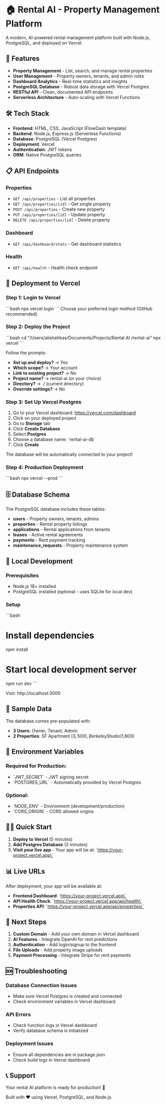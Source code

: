 # 🏠 Rental AI - Property Management Platform

A modern, AI-powered rental management platform built with Node.js, PostgreSQL, and deployed on Vercel.

## 🚀 Features

- **Property Management** - List, search, and manage rental properties
- **User Management** - Property owners, tenants, and admin roles
- **Dashboard Analytics** - Real-time statistics and insights
- **PostgreSQL Database** - Robust data storage with Vercel Postgres
- **RESTful API** - Clean, documented API endpoints
- **Serverless Architecture** - Auto-scaling with Vercel Functions

## 🛠️ Tech Stack

- **Frontend**: HTML, CSS, JavaScript (FlowDash template)
- **Backend**: Node.js, Express.js (Serverless Functions)
- **Database**: PostgreSQL (Vercel Postgres)
- **Deployment**: Vercel
- **Authentication**: JWT tokens
- **ORM**: Native PostgreSQL queries

## 📋 API Endpoints

### Properties
- `GET /api/properties` - List all properties
- `GET /api/properties/[id]` - Get single property
- `POST /api/properties` - Create new property
- `PUT /api/properties/[id]` - Update property
- `DELETE /api/properties/[id]` - Delete property

### Dashboard
- `GET /api/dashboard/stats` - Get dashboard statistics

### Health
- `GET /api/health` - Health check endpoint

## 🚀 Deployment to Vercel

### Step 1: Login to Vercel
\`\`\`bash
npx vercel login
\`\`\`
Choose your preferred login method (GitHub recommended).

### Step 2: Deploy the Project
\`\`\`bash
cd "/Users/alishahbas/Documents/Projects/Rental AI /rental-ai"
npx vercel
\`\`\`

Follow the prompts:
- **Set up and deploy?** → Yes
- **Which scope?** → Your account
- **Link to existing project?** → No
- **Project name?** → rental-ai (or your choice)
- **Directory?** → ./ (current directory)
- **Override settings?** → No

### Step 3: Set Up Vercel Postgres

1. Go to your Vercel dashboard: https://vercel.com/dashboard
2. Click on your deployed project
3. Go to **Storage** tab
4. Click **Create Database**
5. Select **Postgres**
6. Choose a database name: \`rental-ai-db\`
7. Click **Create**

The database will be automatically connected to your project!

### Step 4: Production Deployment
\`\`\`bash
npx vercel --prod
\`\`\`

## 🗄️ Database Schema

The PostgreSQL database includes these tables:
- **users** - Property owners, tenants, admins
- **properties** - Rental property listings
- **applications** - Rental applications from tenants
- **leases** - Active rental agreements
- **payments** - Rent payment tracking
- **maintenance_requests** - Property maintenance system

## 🔧 Local Development

### Prerequisites
- Node.js 18+ installed
- PostgreSQL installed (optional - uses SQLite for local dev)

### Setup
\`\`\`bash
# Install dependencies
npm install

# Start local development server
npm run dev
\`\`\`

Visit: http://localhost:3000

## 📱 Sample Data

The database comes pre-populated with:
- **3 Users**: Owner, Tenant, Admin
- **2 Properties**: SF Apartment ($3,500), Berkeley Studio ($1,800)

## 🔐 Environment Variables

### Required for Production:
- \`JWT_SECRET\` - JWT signing secret
- \`POSTGRES_URL\` - Automatically provided by Vercel Postgres

### Optional:
- \`NODE_ENV\` - Environment (development/production)
- \`CORS_ORIGIN\` - CORS allowed origins

## 🏃‍♂️ Quick Start

1. **Deploy to Vercel** (5 minutes)
2. **Add Postgres Database** (2 minutes)
3. **Visit your live app** - Your app will be at: \`https://your-project.vercel.app\`

## 📊 Live URLs

After deployment, your app will be available at:
- **Frontend Dashboard**: \`https://your-project.vercel.app\`
- **API Health Check**: \`https://your-project.vercel.app/api/health\`
- **Properties API**: \`https://your-project.vercel.app/api/properties\`

## 🎯 Next Steps

1. **Custom Domain** - Add your own domain in Vercel dashboard
2. **AI Features** - Integrate OpenAI for rent predictions
3. **Authentication** - Add login/signup to the frontend
4. **File Uploads** - Add property image uploads
5. **Payment Processing** - Integrate Stripe for rent payments

## 🆘 Troubleshooting

### Database Connection Issues
- Make sure Vercel Postgres is created and connected
- Check environment variables in Vercel dashboard

### API Errors
- Check function logs in Vercel dashboard
- Verify database schema is initialized

### Deployment Issues
- Ensure all dependencies are in package.json
- Check build logs in Vercel dashboard

## 📞 Support

Your rental AI platform is ready for production! 🎉

Built with ❤️ using Vercel, PostgreSQL, and Node.js.